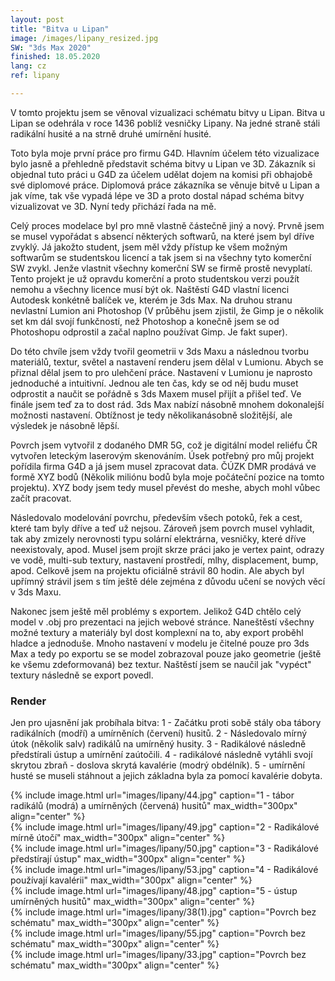 ```yaml
---
layout: post
title: "Bitva u Lipan"
image: /images/lipany_resized.jpg
SW: "3ds Max 2020"
finished: 18.05.2020
lang: cz
ref: lipany

---
```



V tomto projektu jsem se věnoval vizualizaci schématu bitvy u Lipan. Bitva u Lipan se odehrála v roce 1436 poblíž vesničky Lipany. Na jedné straně stáli radikální husité a na strně druhé umírnění husité. 

Toto byla moje první práce pro firmu G4D. Hlavním účelem této vizualizace bylo jasně a přehledně představit schéma bitvy u Lipan ve 3D. Zákazník si objednal tuto práci u G4D za účelem udělat dojem na komisi při obhajobě své diplomové práce. Diplomová práce zákazníka se věnuje bitvě u Lipan a jak víme, tak vše vypadá lépe ve 3D a proto dostal nápad schéma bitvy vizualizovat ve 3D. Nyní tedy přichází řada na mě. 

Celý proces modelace byl pro mně vlastně částečně jiný a nový. Prvně jsem se musel vypořádat s absencí některých softwarů, na které jsem byl dříve zvyklý. Já jakožto student, jsem měl vždy přístup ke všem možným softwarům se studentskou licencí a tak jsem si na všechny tyto komerční SW zvykl. Jenže vlastnit všechny komerční SW se firmě prostě nevyplatí. Tento projekt je už opravdu komerční a proto studentskou verzi použít nemohu a všechny licence musí být ok. Naštěstí G4D vlastní licenci Autodesk konkétně balíček ve, kterém je 3ds Max. Na druhou stranu nevlastní Lumion ani Photoshop (V průběhu jsem zjistil, že Gimp je o několik set km dál svojí funkčností, než Photoshop a konečně jsem se od Photoshopu odprostil a začal naplno používat Gimp. Je fakt super).

Do této chvíle jsem vždy tvořil geometrii v 3ds Maxu a následnou tvorbu materiálů, textur, světel a nastavení renderu jsem dělal v Lumionu. Abych se přiznal dělal jsem to pro ulehčení práce. Nastavení v Lumionu je naprosto jednoduché a intuitivní. Jednou ale ten čas, kdy se od něj budu muset odprostit a naučit se pořádně s 3ds Maxem musel přijít a přišel teď. Ve finále jsem teď za to dost rád. 3ds Max nabízí násobně mnohem dokonalejší možnosti nastavení. Obtížnost je tedy několikanásobně složitější, ale výsledek je násobně lěpší. 

Povrch jsem vytvořil z dodaného DMR 5G, což je digitální model reliéfu ČR vytvořen leteckým laserovým skenováním. Úsek potřebný pro můj projekt pořídila firma G4D a já jsem musel zpracovat data. ČÚZK DMR prodává ve formě XYZ bodů (Několik miliónu bodů byla moje počáteční pozice na tomto projektu). XYZ body jsem tedy musel převést do meshe, abych mohl vůbec začít pracovat.

Následovalo modelování povrchu, především všech potoků, řek a cest, které tam byly dříve a teď už nejsou. Zároveň jsem povrch musel vyhladit, tak aby zmizely nerovnosti typu solární elektrárna, vesničky, které dříve neexistovaly, apod. Musel jsem projít skrze práci jako je vertex paint, odrazy ve vodě, multi-sub textury, nastavení prostředí, mlhy, displacement, bump, apod. Celkově jsem na projektu oficiálně strávil 80 hodin. Ale abych byl upřímný strávil jsem s tím ještě déle zejména z důvodu učení se nových věcí v 3ds Maxu.

Nakonec jsem ještě měl problémy s exportem. Jelikož G4D chtělo celý model v .obj pro prezentaci na jejich webové stránce. Naneštěstí všechny možné textury a materiály byl dost komplexní na to, aby export proběhl hladce a jednoduše. Mnoho nastavení v modelu je čitelné pouze pro 3ds Max a tedy po exportu se se model zobrazoval pouze jako geometrie (ještě ke všemu zdeformovaná) bez textur. Naštěstí jsem se naučil jak "vypéct" textury následně se export povedl. 


<h3> Render </h3>

Jen pro ujasnění jak probíhala bitva:
1 - Začátku proti sobě stály oba tábory radikálních (modří) a umírněních (červení) husitů.
2 - Následovalo mírný útok (několik salv) radikálů na umírněný husity.
3 - Radikálové následně předstírali ústup a umírnění zaútočili.
4 - radikálové následně vytáhli svojí skrytou zbraň - doslova skrytá kavalérie (modrý obdélník).
5 - umírnění husté se museli stáhnout a jejich základna byla za pomocí kavalérie dobyta.



{% include image.html url="images/lipany/44.jpg" caption="1 - tábor radikálů (modrá) a umírněných (červená) husitů" max_width="300px" align="center" %}
<br>
{% include image.html url="images/lipany/49.jpg" caption="2 - Radikálové mírně útočí" max_width="300px" align="center" %}
<br>
{% include image.html url="images/lipany/50.jpg" caption="3 - Radikálové předstírají ústup" max_width="300px" align="center" %}
<br>
{% include image.html url="images/lipany/53.jpg" caption="4 - Radikálové používají kavalérii" max_width="300px" align="center" %}
<br>
{% include image.html url="images/lipany/48.jpg" caption="5 - ústup umírněných husitů" max_width="300px" align="center" %}
<br>
{% include image.html url="images/lipany/38(1).jpg" caption="Povrch bez schématu" max_width="300px" align="center" %}
<br>
{% include image.html url="images/lipany/55.jpg" caption="Povrch bez schématu" max_width="300px" align="center" %}
<br>
{% include image.html url="images/lipany/33.jpg" caption="Povrch bez schématu" max_width="300px" align="center" %}
<br>